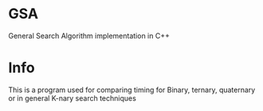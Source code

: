 # GSA
General Search Algorithm implementation in C++

# Info
This is a program used for comparing timing for Binary, ternary, quaternary or in general K-nary search techniques
